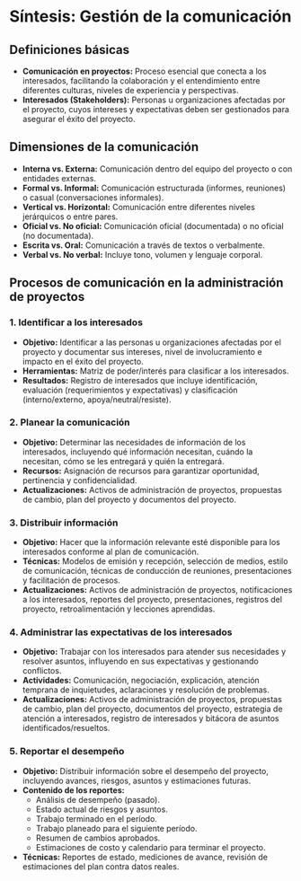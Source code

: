 # Síntesis: Gestión de la comunicación

## Definiciones básicas

- **Comunicación en proyectos:** Proceso esencial que conecta a los interesados, facilitando la colaboración y el entendimiento entre diferentes culturas, niveles de experiencia y perspectivas.
- **Interesados (Stakeholders):** Personas u organizaciones afectadas por el proyecto, cuyos intereses y expectativas deben ser gestionados para asegurar el éxito del proyecto.

## Dimensiones de la comunicación

- **Interna vs. Externa:** Comunicación dentro del equipo del proyecto o con entidades externas.
- **Formal vs. Informal:** Comunicación estructurada (informes, reuniones) o casual (conversaciones informales).
- **Vertical vs. Horizontal:** Comunicación entre diferentes niveles jerárquicos o entre pares.
- **Oficial vs. No oficial:** Comunicación oficial (documentada) o no oficial (no documentada).
- **Escrita vs. Oral:** Comunicación a través de textos o verbalmente.
- **Verbal vs. No verbal:** Incluye tono, volumen y lenguaje corporal.

## Procesos de comunicación en la administración de proyectos

### 1. Identificar a los interesados
- **Objetivo:** Identificar a las personas u organizaciones afectadas por el proyecto y documentar sus intereses, nivel de involucramiento e impacto en el éxito del proyecto.
- **Herramientas:** Matriz de poder/interés para clasificar a los interesados.
- **Resultados:** Registro de interesados que incluye identificación, evaluación (requerimientos y expectativas) y clasificación (interno/externo, apoya/neutral/resiste).

### 2. Planear la comunicación
- **Objetivo:** Determinar las necesidades de información de los interesados, incluyendo qué información necesitan, cuándo la necesitan, cómo se les entregará y quién la entregará.
- **Recursos:** Asignación de recursos para garantizar oportunidad, pertinencia y confidencialidad.
- **Actualizaciones:** Activos de administración de proyectos, propuestas de cambio, plan del proyecto y documentos del proyecto.

### 3. Distribuir información
- **Objetivo:** Hacer que la información relevante esté disponible para los interesados conforme al plan de comunicación.
- **Técnicas:** Modelos de emisión y recepción, selección de medios, estilo de comunicación, técnicas de conducción de reuniones, presentaciones y facilitación de procesos.
- **Actualizaciones:** Activos de administración de proyectos, notificaciones a los interesados, reportes del proyecto, presentaciones, registros del proyecto, retroalimentación y lecciones aprendidas.

### 4. Administrar las expectativas de los interesados
- **Objetivo:** Trabajar con los interesados para atender sus necesidades y resolver asuntos, influyendo en sus expectativas y gestionando conflictos.
- **Actividades:** Comunicación, negociación, explicación, atención temprana de inquietudes, aclaraciones y resolución de problemas.
- **Actualizaciones:** Activos de administración de proyectos, propuestas de cambio, plan del proyecto, documentos del proyecto, estrategia de atención a interesados, registro de interesados y bitácora de asuntos identificados/resueltos.

### 5. Reportar el desempeño
- **Objetivo:** Distribuir información sobre el desempeño del proyecto, incluyendo avances, riesgos, asuntos y estimaciones futuras.
- **Contenido de los reportes:** 
  - Análisis de desempeño (pasado).
  - Estado actual de riesgos y asuntos.
  - Trabajo terminado en el período.
  - Trabajo planeado para el siguiente período.
  - Resumen de cambios aprobados.
  - Estimaciones de costo y calendario para terminar el proyecto.
- **Técnicas:** Reportes de estado, mediciones de avance, revisión de estimaciones del plan contra datos reales.
